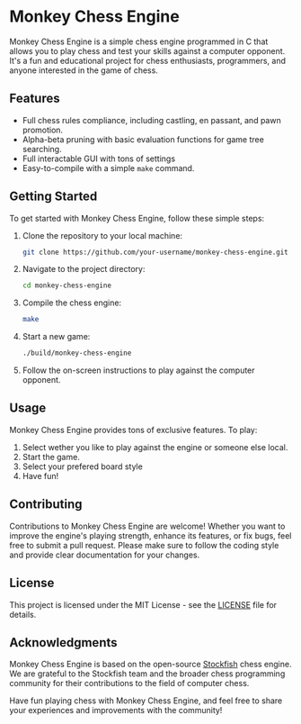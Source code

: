 # Monkey Chess Engine

Monkey Chess Engine is a simple chess engine programmed in C that allows you to play chess and test your skills against a computer opponent. It's a fun and educational project for chess enthusiasts, programmers, and anyone interested in the game of chess.

## Features

- Full chess rules compliance, including castling, en passant, and pawn promotion.
- Alpha-beta pruning with basic evaluation functions for game tree searching.
- Full interactable GUI with tons of settings
- Easy-to-compile with a simple `make` command.

## Getting Started

To get started with Monkey Chess Engine, follow these simple steps:

1. Clone the repository to your local machine:

   ```bash
   git clone https://github.com/your-username/monkey-chess-engine.git
   ```

2. Navigate to the project directory:

   ```bash
   cd monkey-chess-engine
   ```

3. Compile the chess engine:

   ```bash
   make
   ```

4. Start a new game:

   ```bash
   ./build/monkey-chess-engine
   ```

5. Follow the on-screen instructions to play against the computer opponent.

## Usage

Monkey Chess Engine provides tons of exclusive features. To play:
   1. Select wether you like to play against the engine or someone else local.
   2. Start the game.
   3. Select your prefered board style
   4. Have fun!

## Contributing

Contributions to Monkey Chess Engine are welcome! Whether you want to improve the engine's playing strength, enhance its features, or fix bugs, feel free to submit a pull request. Please make sure to follow the coding style and provide clear documentation for your changes.

## License

This project is licensed under the MIT License - see the [LICENSE](LICENSE) file for details.

## Acknowledgments

Monkey Chess Engine is based on the open-source [Stockfish](https://stockfishchess.org/) chess engine. We are grateful to the Stockfish team and the broader chess programming community for their contributions to the field of computer chess.

Have fun playing chess with Monkey Chess Engine, and feel free to share your experiences and improvements with the community!
